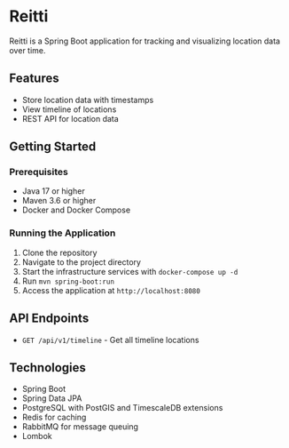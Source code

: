 # Reitti

Reitti is a Spring Boot application for tracking and visualizing location data over time.

## Features

- Store location data with timestamps
- View timeline of locations
- REST API for location data

## Getting Started

### Prerequisites

- Java 17 or higher
- Maven 3.6 or higher
- Docker and Docker Compose

### Running the Application

1. Clone the repository
2. Navigate to the project directory
3. Start the infrastructure services with `docker-compose up -d`
4. Run `mvn spring-boot:run`
5. Access the application at `http://localhost:8080`

## API Endpoints

- `GET /api/v1/timeline` - Get all timeline locations

## Technologies

- Spring Boot
- Spring Data JPA
- PostgreSQL with PostGIS and TimescaleDB extensions
- Redis for caching
- RabbitMQ for message queuing
- Lombok
